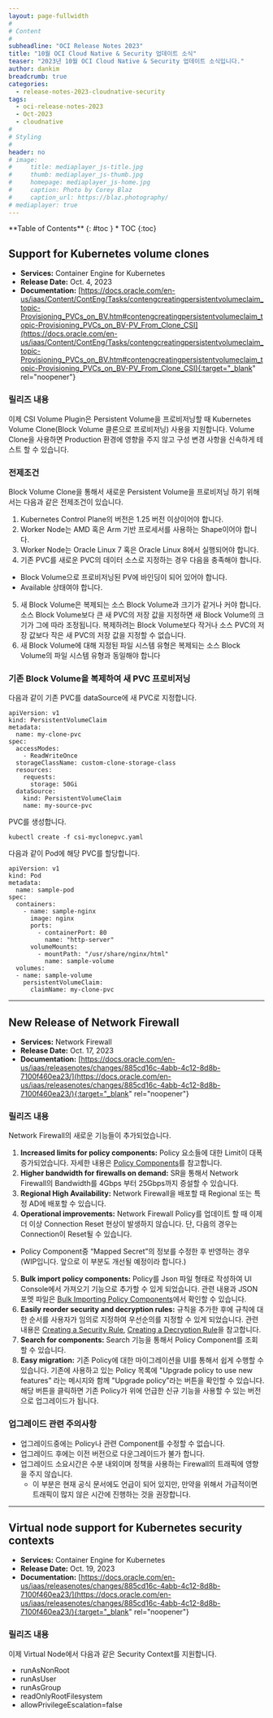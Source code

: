 ```yaml
---
layout: page-fullwidth
#
# Content
#
subheadline: "OCI Release Notes 2023"
title: "10월 OCI Cloud Native & Security 업데이트 소식"
teaser: "2023년 10월 OCI Cloud Native & Security 업데이트 소식입니다."
author: dankim
breadcrumb: true
categories:
  - release-notes-2023-cloudnative-security
tags:
  - oci-release-notes-2023
  - Oct-2023
  - cloudnative
#
# Styling
#
header: no
# image:
#     title: mediaplayer_js-title.jpg
#     thumb: mediaplayer_js-thumb.jpg
#     homepage: mediaplayer_js-home.jpg
#     caption: Photo by Corey Blaz
#     caption_url: https://blaz.photography/
# mediaplayer: true
---
```


<div class="panel radius" markdown="1">
**Table of Contents**
{: #toc }
*  TOC
{:toc}
</div>

## Support for Kubernetes volume clones
* **Services:** Container Engine for Kubernetes
* **Release Date:** Oct. 4, 2023
* **Documentation:** [https://docs.oracle.com/en-us/iaas/Content/ContEng/Tasks/contengcreatingpersistentvolumeclaim_topic-Provisioning_PVCs_on_BV.htm#contengcreatingpersistentvolumeclaim_topic-Provisioning_PVCs_on_BV-PV_From_Clone_CSI](https://docs.oracle.com/en-us/iaas/Content/ContEng/Tasks/contengcreatingpersistentvolumeclaim_topic-Provisioning_PVCs_on_BV.htm#contengcreatingpersistentvolumeclaim_topic-Provisioning_PVCs_on_BV-PV_From_Clone_CSI){:target="_blank" rel="noopener"}

### 릴리즈 내용
이제 CSI Volume Plugin은 Persistent Volume을 프로비저닝할 때 Kubernetes Volume Clone(Block Volume 클론으로 프로비저닝) 사용을 지원합니다. Volume Clone을 사용하면 Production 환경에 영향을 주지 않고 구성 변경 사항을 신속하게 테스트 할 수 있습니다.

### 전제조건
Block Volume Clone을 통해서 새로운 Persistent Volume을 프로비저닝 하기 위해서는 다음과 같은 전제조건이 있습니다.

1. Kubernetes Control Plane의 버전은 1.25 버전 이상이어야 합니다.
2. Worker Node는 AMD 혹은 Arm 기반 프로세서를 사용하는 Shape이어야 합니다.
3. Worker Node는 Oracle Linux 7 혹은 Oracle Linux 8에서 실행되어야 합니다.
4. 기존 PVC를 새로운 PVC의 데이터 소스로 지정하는 경우 다음을 충족해야 합니다.
  * Block Volume으로 프로비저닝된 PV에 바인딩이 되어 있어야 합니다.
  * Available 상태여야 합니다.
5. 새 Block Volume은 복제되는 소스 Block Volume과 크기가 같거나 커야 합니다. 소스 Block Volume보다 큰 새 PVC의 저장 값을 지정하면 새 Block Volume의 크기가 그에 따라 조정됩니다. 복제하려는 Block Volume보다 작거나 소스 PVC의 저장 값보다 작은 새 PVC의 저장 값을 지정할 수 없습니다.
6. 새 Block Volume에 대해 지정된 파일 시스템 유형은 복제되는 소스 Block Volume의 파일 시스템 유형과 동일해야 합니다

### 기존 Block Volume을 복제하여 새 PVC 프로비저닝
다음과 같이 기존 PVC를 dataSource에 새 PVC로 지정합니다.
```
apiVersion: v1
kind: PersistentVolumeClaim
metadata:
  name: my-clone-pvc
spec:
  accessModes:
    - ReadWriteOnce
  storageClassName: custom-clone-storage-class
  resources:
    requests:
      storage: 50Gi
  dataSource:
    kind: PersistentVolumeClaim
    name: my-source-pvc
```

PVC를 생성합니다.
```
kubectl create -f csi-myclonepvc.yaml
```

다음과 같이 Pod에 해당 PVC를 할당합니다.
```
apiVersion: v1
kind: Pod
metadata:
  name: sample-pod
spec:
  containers:
    - name: sample-nginx
      image: nginx
      ports:
        - containerPort: 80
          name: "http-server"
      volumeMounts:
        - mountPath: "/usr/share/nginx/html"
          name: sample-volume
  volumes:
  - name: sample-volume
    persistentVolumeClaim:
      claimName: my-clone-pvc
```

---

## New Release of Network Firewall
* **Services:** Network Firewall
* **Release Date:** Oct. 17, 2023
* **Documentation:** [https://docs.oracle.com/en-us/iaas/releasenotes/changes/885cd16c-4abb-4c12-8d8b-7100f460ea23/](https://docs.oracle.com/en-us/iaas/releasenotes/changes/885cd16c-4abb-4c12-8d8b-7100f460ea23/){:target="_blank" rel="noopener"}

### 릴리즈 내용
Network Firewall의 새로운 기능들이 추가되었습니다.
1. **Increased limits for policy components:** Policy 요소들에 대한 Limit이 대폭 증가되었습니다. 자세한 내용은 [Policy Components](https://docs.oracle.com/en-us/iaas/releasenotes/changes/885cd16c-4abb-4c12-8d8b-7100f460ea23/)를 참고합니다.
2. **Higher bandwidth for firewalls on demand:** SR을 통해서 Network Firewall의 Bandwidth를 4Gbps 부터 25Gbps까지 증설할 수 있습니다.
3. **Regional High Availability:** Network Firewall을 배포할 때 Regional 또는 특정 AD에 배포할 수 있습니다.
4. **Operational improvements:** Network Firewall Policy를 업데이트 할 때 이제 더 이상 Connection Reset 현상이 발생하지 않습니다. 단, 다음의 경우는 Connection이 Reset될 수 있습니다.
  * Policy Component중 “Mapped Secret”의 정보를 수정한 후 반영하는 경우 (WIP입니다. 앞으로 이 부분도 개선될 예정이라 합니다.)
5. **Bulk import policy components:** Policy를 Json 파일 형태로 작성하여 UI Console에서 가져오기 기능으로 추가할 수 있게 되었습니다. 관련 내용과 JSON 포멧 파일은 [Bulk Importing Policy Components](https://docs.oracle.com/en-us/iaas/Content/network-firewall/bulk-import.htm#top)에서 확인할 수 있습니다.
6. **Easily reorder security and decryption rules:** 규칙을 추가한 후에 규칙에 대한 순서를 사용자가 임의로 지정하여 우선순의를 지정할 수 있게 되었습니다.
관련 내용은 [Creating a Security Rule](https://docs.oracle.com/en-us/iaas/Content/network-firewall/security-rule-create.htm#top), [Creating a Decryption Rule](https://docs.oracle.com/en-us/iaas/Content/network-firewall/decryption-rule-create.htm#top)을 참고합니다.
7. **Search for components:** Search 기능을 통해서 Policy Component를 조회할 수 있습니다.
8. **Easy migration:** 기존 Policy에 대한 마이그레이션을 UI를 통해서 쉽게 수행할 수 있습니다. 기존에 사용하고 있는 Policy 목록에 "Upgrade policy to use new features” 라는 메시지와 함께 "Upgrade policy”라는 버튼을 확인할 수 있습니다. 해당 버튼을 클릭하면 기존 Policy가 위에 언급한 신규 기능을 사용할 수 있는 버전으로 업그레이드가 됩니다. 

### 업그레이드 관련 주의사항
* 업그레이드중에는 Policy나 관련 Component를 수정할 수 없습니다.
* 업그레이드 후에는 이전 버전으로 다운그레이드가 불가 합니다.
* 업그레이드 소요시간은 수분 내외이며 정책을 사용하는 Firewall의 트래픽에 영향을 주지 않습니다.
  * 이 부분은 현재 공식 문서에도 언급이 되어 있지만, 만약을 위해서 가급적이면 트래픽이 많지 않은 시간에 진행하는 것을 권장합니다.

---

## Virtual node support for Kubernetes security contexts
* **Services:** Container Engine for Kubernetes
* **Release Date:** Oct. 19, 2023
* **Documentation:** [https://docs.oracle.com/en-us/iaas/releasenotes/changes/885cd16c-4abb-4c12-8d8b-7100f460ea23/](https://docs.oracle.com/en-us/iaas/releasenotes/changes/885cd16c-4abb-4c12-8d8b-7100f460ea23/){:target="_blank" rel="noopener"}

### 릴리즈 내용
이제 Virtual Node에서 다음과 같은 Security Context를 지원합니다.
* runAsNonRoot
* runAsUser
* runAsGroup
* readOnlyRootFilesystem
* allowPrivilegeEscalation=false